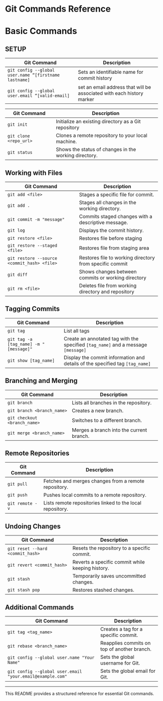 # Git Commands Reference

# Basic Commands

## SETUP
| **Git Command** | **Description** |
|---------------|-------------|
|`git config --global user.name “[firstname lastname]` | Sets an identifiable name for commit history |
| `git config --global user.email “[valid-email]` | set an email address that will be associated with each history marker |



| **Git Command** | **Description** |
|---------------|-------------|
| `git init` | Initialize an existing directory as a Git repository |
| `git clone <repo_url>` | Clones a remote repository to your local machine. |
| `git status` | Shows the status of changes in the working directory. |

## Working with Files

| **Git Command** | **Description** |
|---------------|-------------|
| `git add <file>` | Stages a specific file for commit. |
| `git add .` | Stages all changes in the working directory. |
| `git commit -m "message"` | Commits staged changes with a descriptive message. |
| `git log` | Displays the commit history. |
| `git restore <file>` | Restores file before staging |
| `git restore --staged <file>` | Restores file from staging area |
| `git restore --source <commit_hash> <file>` | Restores file to working directory from specific commit | 
| `git diff` | Shows changes between commits or working directory |
| `git rm <file>` | Deletes file from working directory and repository |

## Tagging Commits

| **Git Command** | **Description** |
|---------------|-------------|
| `git tag` | List all tags |
| `git tag -a [tag_name] -m "[message]"` | Create an annotated tag with the specified `[tag_name]` and a message `[message]` |
| `git show [tag_name]` | Display the commit information and details of the specified tag `[tag_name]` |



## Branching and Merging

| **Git Command** | **Description** |
|---------------|-------------|
| `git branch` | Lists all branches in the repository. |
| `git branch <branch_name>` | Creates a new branch. |
| `git checkout <branch_name>` | Switches to a different branch. |
| `git merge <branch_name>` | Merges a branch into the current branch. |

## Remote Repositories

| **Git Command** | **Description** |
|---------------|-------------|
| `git pull` | Fetches and merges changes from a remote repository. |
| `git push` | Pushes local commits to a remote repository. |
| `git remote -v` | Lists remote repositories linked to the local repository. |

## Undoing Changes

| **Git Command** | **Description** |
|---------------|-------------|
| `git reset --hard <commit_hash>` | Resets the repository to a specific commit. |
| `git revert <commit_hash>` | Reverts a specific commit while keeping history. |
| `git stash` | Temporarily saves uncommitted changes. |
| `git stash pop` | Restores stashed changes. |

## Additional Commands

| **Git Command** | **Description** |
|---------------|-------------|
| `git tag <tag_name>` | Creates a tag for a specific commit. |
| `git rebase <branch_name>` | Reapplies commits on top of another branch. |
| `git config --global user.name "Your Name"` | Sets the global username for Git. |
| `git config --global user.email "your.email@example.com"` | Sets the global email for Git. |

---
This README provides a structured reference for essential Git commands.
